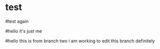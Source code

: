 # test
#test again


#hello it's just me

#hello this is from branch two i am working to edit this branch definitely
